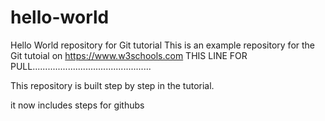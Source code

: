 # hello-world
Hello World repository for Git tutorial
This is an example repository for the Git tutoial on https://www.w3schools.com
THIS LINE FOR PULL...............................................

This repository is built step by step in the tutorial.

it now includes steps for githubs
